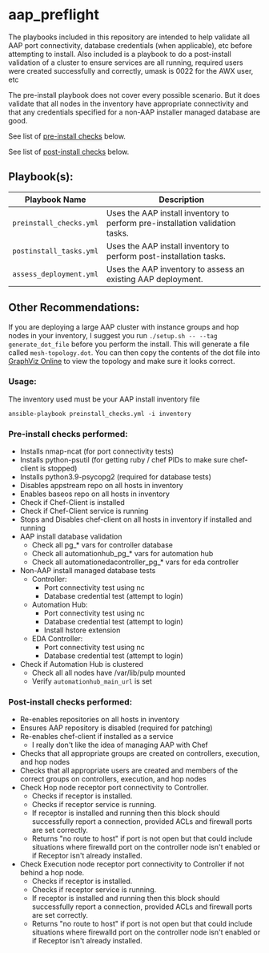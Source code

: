 # aap_preflight

The playbooks included in this repository are intended to help validate all AAP port connectivity, 
database credentials (when applicable), etc before attempting to install.  Also included is a playbook to do a post-install validation of a cluster to ensure services are all running, required users were created successfully and correctly, umask is 0022 for the AWX user, etc

The pre-install playbook does not cover every possible scenario.  But it does validate that all nodes in the inventory have appropriate connectivity and that any credentials specified for a non-AAP installer managed database are good.

See list of [pre-install checks](#pre-install-checks-performed) below.

See list of [post-install checks](#post-install-checks-performed) below.


## Playbook(s):

| Playbook Name| Description |
|---|---|
| `preinstall_checks.yml` | Uses the AAP install inventory to perform pre-installation validation tasks. |
| `postinstall_tasks.yml` | Uses the AAP install inventory to perform post-installation tasks. |
| `assess_deployment.yml` | Uses the AAP inventory to assess an existing AAP deployment. |


## Other Recommendations:

If you are deploying a large AAP cluster with instance groups and hop nodes in your inventory, I suggest you run `./setup.sh -- --tag generate_dot_file` before you perform the install.  This will generate a file called `mesh-topology.dot`.  You can then copy the contents of the dot file into [GraphViz Online]('https://dreampuf.github.io/GraphvizOnline') to view the topology and make sure it looks correct.



### Usage:

The inventory used must be your AAP install inventory file

`ansible-playbook preinstall_checks.yml -i inventory`


### Pre-install checks performed:

- Installs nmap-ncat (for port connectivity tests)
- Installs python-psutil (for getting ruby / chef PIDs to make sure chef-client is stopped)
- Installs python3.9-psycopg2 (required for database tests)
- Disables appstream repo on all hosts in inventory
- Enables baseos repo on all hosts in inventory
- Check if Chef-Client is installed
- Check if Chef-Client service is running
- Stops and Disables chef-client on all hosts in inventory if installed and running
- AAP install database validation
  - Check all pg_* vars for controller database
  - Check all automationhub_pg_* vars for automation hub
  - Check all automationedacontroller_pg_* vars for eda controller
- Non-AAP install managed database tests
  - Controller:
    - Port connectivity test using nc
    - Database credential test (attempt to login)
  - Automation Hub:
    - Port connectivity test using nc
    - Database credential test (attempt to login)
    - Install hstore extension
  - EDA Controller:
    - Port connectivity test using nc
    - Database credential test (attempt to login)
- Check if Automation Hub is clustered
  - Check all all nodes have /var/lib/pulp mounted
  - Verify `automationhub_main_url` is set


### Post-install checks performed:

- Re-enables repositories on all hosts in inventory
- Ensures AAP repository is disabled (required for patching)
- Re-enables chef-client if installed as a service
  - I really don't like the idea of managing AAP with Chef
- Checks that all appropriate groups are created on controllers, execution, and hop nodes
- Checks that all appropriate users are created and members of the correct groups on controllers, execution, and hop nodes
- Check Hop node receptor port connectivity to Controller.
  - Checks if receptor is installed.
  - Checks if receptor service is running.
  - If receptor is installed and running then this block should successfully report a connection, provided ACLs and firewall ports are set correctly.
  - Returns "no route to host" if port is not open but that could include situations where firewalld port on the controller node isn't enabled or if Receptor isn't already installed.
- Check Execution node receptor port connectivity to Controller if not behind a hop node.
  - Checks if receptor is installed.
  - Checks if receptor service is running.
  - If receptor is installed and running then this block should successfully report a connection, provided ACLs and firewall ports are set correctly.
  - Returns "no route to host" if port is not open but that could include situations where firewalld port on the controller node isn't enabled or if Receptor isn't already installed.